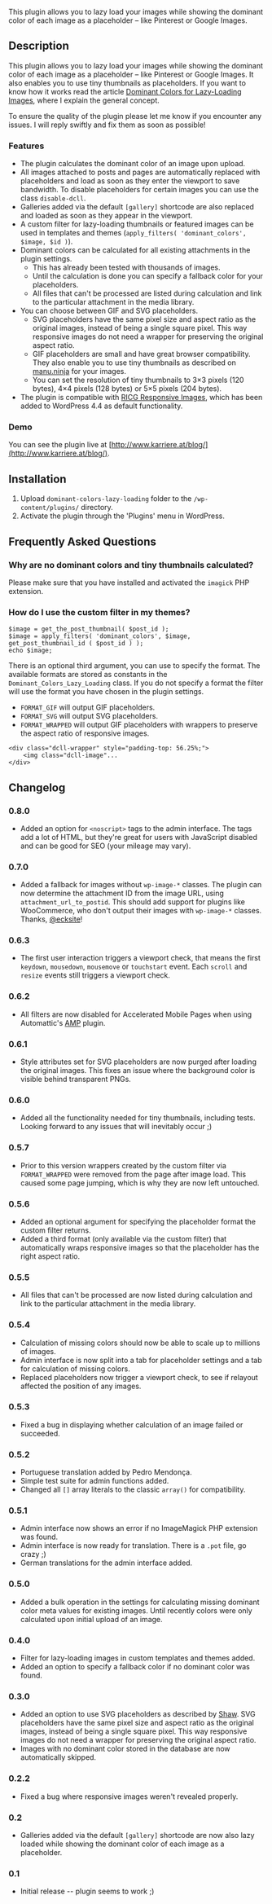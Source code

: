 This plugin allows you to lazy load your images while showing the dominant color of each image as a placeholder – like Pinterest or Google Images.

## Description

This plugin allows you to lazy load your images while showing the dominant color of each image as a placeholder – like Pinterest or Google Images. It also enables you to use tiny thumbnails as placeholders. If you want to know how it works read the article [Dominant Colors for Lazy-Loading Images](https://manu.ninja/dominant-colors-for-lazy-loading-images), where I explain the general concept.

To ensure the quality of the plugin please let me know if you encounter any issues. I will reply swiftly and fix them as soon as possible!

### Features

* The plugin calculates the dominant color of an image upon upload.
* All images attached to posts and pages are automatically replaced with placeholders and load as soon as they enter the viewport to save bandwidth. To disable placeholders for certain images you can use the class `disable-dcll`.
* Galleries added via the default `[gallery]` shortcode are also replaced and loaded as soon as they appear in the viewport.
* A custom filter for lazy-loading thumbnails or featured images can be used in templates and themes (`apply_filters( 'dominant_colors', $image, $id )`).
* Dominant colors can be calculated for all existing attachments in the plugin settings.
    * This has already been tested with thousands of images.
    * Until the calculation is done you can specify a fallback color for your placeholders.
    * All files that can't be processed are listed during calculation and link to the particular attachment in the media library.
* You can choose between GIF and SVG placeholders.
    * SVG placeholders have the same pixel size and aspect ratio as the original images, instead of being a single square pixel. This way responsive images do not need a wrapper for preserving the original aspect ratio.
    * GIF placeholders are small and have great browser compatibility. They also enable you to use tiny thumbnails as described on [manu.ninja](https://manu.ninja/dominant-colors-for-lazy-loading-images) for your images.
    * You can set the resolution of tiny thumbnails to 3×3 pixels (120 bytes), 4×4 pixels (128 bytes) or 5×5 pixels (204 bytes).
* The plugin is compatible with [RICG Responsive Images](https://co.wordpress.org/plugins/ricg-responsive-images/), which has been added to WordPress 4.4 as default functionality.

### Demo
You can see the plugin live at [http://www.karriere.at/blog/](http://www.karriere.at/blog/).

## Installation

1. Upload `dominant-colors-lazy-loading` folder to the `/wp-content/plugins/` directory.
2. Activate the plugin through the 'Plugins' menu in WordPress.

## Frequently Asked Questions

### Why are no dominant colors and tiny thumbnails calculated?

Please make sure that you have installed and activated the `imagick` PHP extension.

### How do I use the custom filter in my themes?

```
$image = get_the_post_thumbnail( $post_id );
$image = apply_filters( 'dominant_colors', $image, get_post_thumbnail_id ( $post_id ) );
echo $image;
```

There is an optional third argument, you can use to specify the format. The available formats are stored as constants in the `Dominant_Colors_Lazy_Loading` class. If you do not specify a format the filter will use the format you have chosen in the plugin settings.

* `FORMAT_GIF` will output GIF placeholders.
* `FORMAT_SVG` will output SVG placeholders.
* `FORMAT_WRAPPED` will output GIF placeholders with wrappers to preserve the aspect ratio of responsive images.

```
<div class="dcll-wrapper" style="padding-top: 56.25%;">
    <img class="dcll-image"...
</div>
````

## Changelog

### 0.8.0

* Added an option for `<noscript>` tags to the admin interface. The tags add a lot of HTML, but they're great for users with JavaScript disabled and can be good for SEO (your mileage may vary).

### 0.7.0

* Added a fallback for images without `wp-image-*` classes. The plugin can now determine the attachment ID from the image URL, using `attachment_url_to_postid`. This should add support for plugins like WooCommerce, who don't output their images with `wp-image-*` classes. Thanks, [@ecksite](https://github.com/Lorti/dominant-colors-lazy-loading-wordpress-plugin/pull/21)!

### 0.6.3
* The first user interaction triggers a viewport check, that means the first `keydown`, `mousedown`, `mousemove` or `touchstart` event. Each `scroll` and `resize` events still triggers a viewport check.

### 0.6.2
* All filters are now disabled for Accelerated Mobile Pages when using Automattic's [AMP](https://wordpress.org/plugins/amp/) plugin.

### 0.6.1
* Style attributes set for SVG placeholders are now purged after loading the original images. This fixes an issue where the background color is visible behind transparent PNGs.

### 0.6.0
* Added all the functionality needed for tiny thumbnails, including tests. Looking forward to any issues that will inevitably occur ;)

### 0.5.7
* Prior to this version wrappers created by the custom filter via `FORMAT_WRAPPED` were removed from the page after image load. This caused some page jumping, which is why they are now left untouched.

### 0.5.6
* Added an optional argument for specifying the placeholder format the custom filter returns.
* Added a third format (only available via the custom filter) that automatically wraps responsive images so that the placeholder has the right aspect ratio.

### 0.5.5
* All files that can't be processed are now listed during calculation and link to the particular attachment in the media library.

### 0.5.4
* Calculation of missing colors should now be able to scale up to millions of images.
* Admin interface is now split into a tab for placeholder settings and a tab for calculation of missing colors.
* Replaced placeholders now trigger a viewport check, to see if relayout affected the position of any images.

### 0.5.3
* Fixed a bug in displaying whether calculation of an image failed or succeeded.

### 0.5.2
* Portuguese translation added by Pedro Mendonça.
* Simple test suite for admin functions added.
* Changed all `[]` array literals to the classic `array()` for compatibility.

### 0.5.1
* Admin interface now shows an error if no ImageMagick PHP extension was found.
* Admin interface is now ready for translation. There is a `.pot` file, go crazy ;)
* German translations for the admin interface added.

### 0.5.0
* Added a bulk operation in the settings for calculating missing dominant color meta values for existing images. Until recently colors were only calculated upon initial upload of an image.

### 0.4.0
* Filter for lazy-loading images in custom templates and themes added.
* Added an option to specify a fallback color if no dominant color was found.

### 0.3.0
* Added an option to use SVG placeholders as described by [Shaw](http://codepen.io/shshaw/post/responsive-placeholder-image). SVG placeholders have the same pixel size and aspect ratio as the original images, instead of being a single square pixel. This way responsive images do not need a wrapper for preserving the original aspect ratio.
* Images with no dominant color stored in the database are now automatically skipped.

### 0.2.2
* Fixed a bug where responsive images weren't revealed properly.

### 0.2
* Galleries added via the default `[gallery]` shortcode are now also lazy loaded while showing the dominant color of each image as a placeholder.

### 0.1
* Initial release -- plugin seems to work ;)
